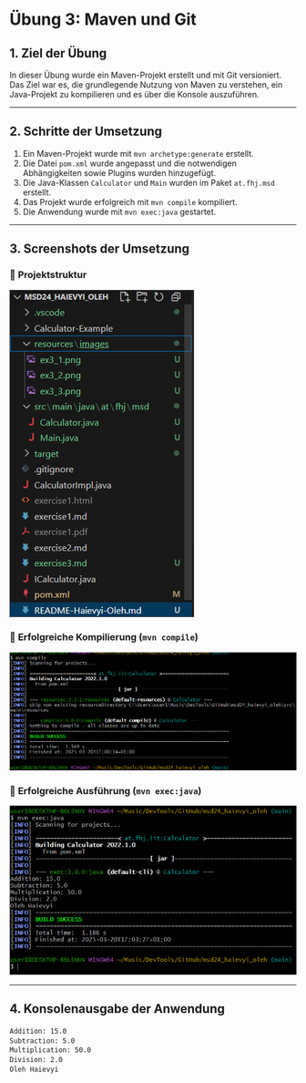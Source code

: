 # Übung 3: Maven und Git

## 1. Ziel der Übung
In dieser Übung wurde ein Maven-Projekt erstellt und mit Git versioniert. Das Ziel war es, die grundlegende Nutzung von Maven zu verstehen, ein Java-Projekt zu kompilieren und es über die Konsole auszuführen.

---

## 2. Schritte der Umsetzung
1. Ein Maven-Projekt wurde mit `mvn archetype:generate` erstellt.
2. Die Datei `pom.xml` wurde angepasst und die notwendigen Abhängigkeiten sowie Plugins wurden hinzugefügt.
3. Die Java-Klassen `Calculator` und `Main` wurden im Paket `at.fhj.msd` erstellt.
4. Das Projekt wurde erfolgreich mit `mvn compile` kompiliert.
5. Die Anwendung wurde mit `mvn exec:java` gestartet.

---

## 3. Screenshots der Umsetzung

### 🔹 **Projektstruktur**
![Projektstruktur](resources/images/ex3_1.png)

### 🔹 **Erfolgreiche Kompilierung (`mvn compile`)**
![Erfolgreiche Kompilierung](resources/images/ex3_2.png)

### 🔹 **Erfolgreiche Ausführung (`mvn exec:java`)**
![Erfolgreiche Ausführung](resources/images/ex3_3.png)

---

## 4. Konsolenausgabe der Anwendung
```sh
Addition: 15.0
Subtraction: 5.0
Multiplication: 50.0
Division: 2.0
Oleh Haievyi

